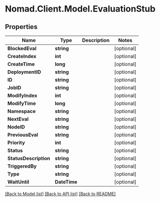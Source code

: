 # Nomad.Client.Model.EvaluationStub

## Properties

Name | Type | Description | Notes
------------ | ------------- | ------------- | -------------
**BlockedEval** | **string** |  | [optional] 
**CreateIndex** | **int** |  | [optional] 
**CreateTime** | **long** |  | [optional] 
**DeploymentID** | **string** |  | [optional] 
**ID** | **string** |  | [optional] 
**JobID** | **string** |  | [optional] 
**ModifyIndex** | **int** |  | [optional] 
**ModifyTime** | **long** |  | [optional] 
**Namespace** | **string** |  | [optional] 
**NextEval** | **string** |  | [optional] 
**NodeID** | **string** |  | [optional] 
**PreviousEval** | **string** |  | [optional] 
**Priority** | **int** |  | [optional] 
**Status** | **string** |  | [optional] 
**StatusDescription** | **string** |  | [optional] 
**TriggeredBy** | **string** |  | [optional] 
**Type** | **string** |  | [optional] 
**WaitUntil** | **DateTime** |  | [optional] 

[[Back to Model list]](../README.md#documentation-for-models) [[Back to API list]](../README.md#documentation-for-api-endpoints) [[Back to README]](../README.md)

